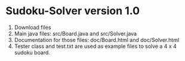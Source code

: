 # Sudoku-Solver version 1.0 

1. Download files
2. Main java files: src/Board.java and src/Solver.java
3. Documentation for those files: doc/Board.html and doc/Solver.html
4. Tester class and test.txt are used as example files to solve a 4 x 4 sudoku board.